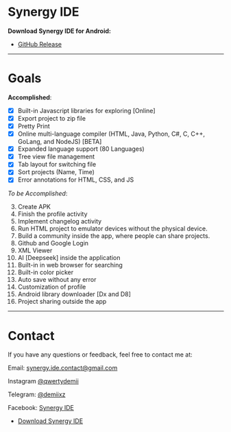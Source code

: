# Synergy IDE

**Download Synergy IDE for Android:**
- [GitHub Release](https://github.com/qwertydemii/Synergy-IDE/releases/)

---

# Goals

**Accomplished**:
- [x] Built-in Javascript libraries for exploring [Online]
- [x] Export project to zip file
- [x] Pretty Print
- [x] Online multi-language compiler (HTML, Java, Python, C#, C, C++, GoLang, and NodeJS) [BETA]
- [x] Expanded language support (80 Languages)
- [x] Tree view file management 
- [x] Tab layout for switching file
- [x] Sort projects (Name, Time)
- [x] Error annotations for HTML, CSS, and JS

*To be Accomplished*:

3. Create APK
4. Finish the profile activity
5. Implement changelog activity
6. Run HTML project to emulator devices without the physical device.
7. Build a community inside the app, where people can share projects.
8. Github and Google Login
9. XML Viewer
10. AI [Deepseek] inside the application 
11. Built-in in web browser for searching
13. Built-in color picker
14. Auto save without any error
15. Customization of profile
16. Android library downloader [Dx and D8]
17. Project sharing outside the app

---

# Contact

If you have any questions or feedback, feel free to contact me at:

Email: synergy.ide.contact@gmail.com

Instagram [@qwertydemii](https://instagram.com/qwertydemii)

Telegram: [@demiixz](https://t.me/demiixz)

Facebook: [Synergy IDE](https://www.facebook.com/share/1BUoubo9gw/)


* [Download Synergy IDE](https://github.com/qwertydemii/Synergy-IDE/releases/download/synergy-v.1.1/Synergy.IDE_1.1.BETA_SNAPSHOT.apk)
